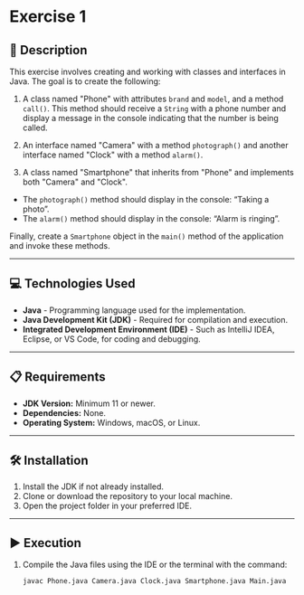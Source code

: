 # Exercise 1

## 📄 Description

This exercise involves creating and working with classes and interfaces in Java. The goal is to create the following:

1. A class named "Phone" with attributes `brand` and `model`, and a method `call()`. This method should receive a `String` with a phone number and display a message in the console indicating that the number is being called.

2. An interface named "Camera" with a method `photograph()` and another interface named "Clock" with a method `alarm()`.

3. A class named "Smartphone" that inherits from "Phone" and implements both "Camera" and "Clock".

- The `photograph()` method should display in the console: “Taking a photo”.
- The `alarm()` method should display in the console: “Alarm is ringing”.

Finally, create a `Smartphone` object in the `main()` method of the application and invoke these methods.

---

## 💻 Technologies Used

- **Java** - Programming language used for the implementation.
- **Java Development Kit (JDK)** - Required for compilation and execution.
- **Integrated Development Environment (IDE)** - Such as IntelliJ IDEA, Eclipse, or VS Code, for coding and debugging.

---

## 📋 Requirements

- **JDK Version:** Minimum 11 or newer.
- **Dependencies:** None.
- **Operating System:** Windows, macOS, or Linux.

---

## 🛠️ Installation

1. Install the JDK if not already installed.
2. Clone or download the repository to your local machine.
3. Open the project folder in your preferred IDE.

---

## ▶️ Execution

1. Compile the Java files using the IDE or the terminal with the command:
   ```bash
   javac Phone.java Camera.java Clock.java Smartphone.java Main.java